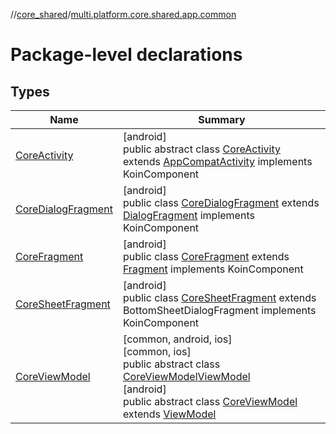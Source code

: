//[core_shared](../../index.md)/[multi.platform.core.shared.app.common](index.md)

# Package-level declarations

## Types

| Name | Summary |
|---|---|
| [CoreActivity](-core-activity/index.md) | [android]<br>public abstract class [CoreActivity](-core-activity/index.md) extends [AppCompatActivity](https://developer.android.com/reference/kotlin/androidx/appcompat/app/AppCompatActivity.html) implements KoinComponent |
| [CoreDialogFragment](-core-dialog-fragment/index.md) | [android]<br>public class [CoreDialogFragment](-core-dialog-fragment/index.md) extends [DialogFragment](https://developer.android.com/reference/kotlin/androidx/fragment/app/DialogFragment.html) implements KoinComponent |
| [CoreFragment](-core-fragment/index.md) | [android]<br>public class [CoreFragment](-core-fragment/index.md) extends [Fragment](https://developer.android.com/reference/kotlin/androidx/fragment/app/Fragment.html) implements KoinComponent |
| [CoreSheetFragment](-core-sheet-fragment/index.md) | [android]<br>public class [CoreSheetFragment](-core-sheet-fragment/index.md) extends BottomSheetDialogFragment implements KoinComponent |
| [CoreViewModel](-core-view-model/index.md) | [common, android, ios]<br>[common, ios]<br>public abstract class [CoreViewModel](-core-view-model/index.md)[ViewModel](https://developer.android.com/reference/kotlin/androidx/lifecycle/ViewModel.html)<br>[android]<br>public abstract class [CoreViewModel](-core-view-model/index.md) extends [ViewModel](https://developer.android.com/reference/kotlin/androidx/lifecycle/ViewModel.html) |
